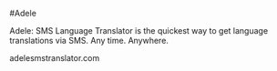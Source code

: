 #Adele

Adele: SMS Language Translator is the quickest way to get language translations via SMS. Any time. Anywhere. 

adelesmstranslator.com

